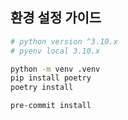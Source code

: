 ## 환경 설정 가이드

```sh
# python version ^3.10.x
# pyenv local 3.10.x

python -m venv .venv
pip install poetry
poetry install

pre-commit install

```
